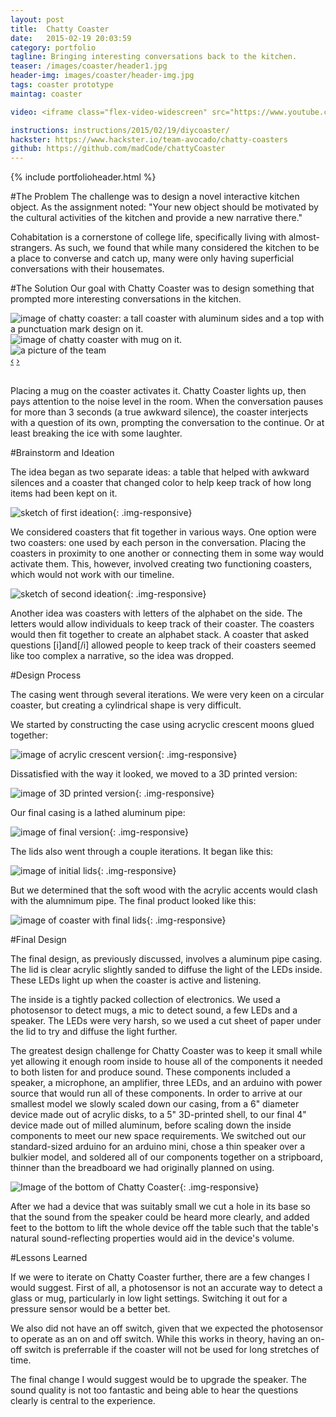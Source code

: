 ```yaml
---
layout: post
title:  Chatty Coaster
date:   2015-02-19 20:03:59
category: portfolio
tagline: Bringing interesting conversations back to the kitchen.
teaser: /images/coaster/header1.jpg
header-img: images/coaster/header-img.jpg
tags: coaster prototype
maintag: coaster

video: <iframe class="flex-video-widescreen" src="https://www.youtube.com/embed/TRWMHCnoQ3U" frameborder="0"></iframe>

instructions: instructions/2015/02/19/diycoaster/
hackster: https://www.hackster.io/team-avocado/chatty-coasters
github: https://github.com/madCode/chattyCoaster
---
```

{% include portfolioheader.html %}

#The Problem
The challenge was to design a novel interactive kitchen object. As the assignment noted: "Your new object should be motivated by the cultural activities of the kitchen and provide a new narrative there."

Cohabitation is a cornerstone of college life, specifically living with almost-strangers. As such, we found that while many considered the kitchen to be a place to converse and catch up, many were only having superficial conversations with their housemates.

#The Solution
Our goal with Chatty Coaster was to design something that prompted more interesting conversations in the kitchen.

<div id="finalProductCarousel" class="carousel slide">
  <!-- Carousel items -->
  <div class="carousel-inner">
    <div class="active item"><img src="/images/coaster/header1.jpg" class=".img-responsive" alt="image of chatty coaster: a tall coaster with aluminum sides and a top with a punctuation mark design on it."></div>
    <div class="item"><img src="/images/coaster/header2.jpg" class=".img-responsive" alt="image of chatty coaster with mug on it."></div>
    <div class="item"><img src="/images/coaster/team.jpg" class=".img-responsive" alt="a picture of the team"></div>
  </div>
  <!-- Carousel nav -->  
  <a class="carousel-control left" href="#finalProductCarousel" data-slide="prev">‹</a>
  <a class="carousel-control right" href="#finalProductCarousel" data-slide="next">›</a>
</div>
<br/>

Placing a mug on the coaster activates it. Chatty Coaster lights up, then pays attention to the noise level in the room. When the conversation pauses for more than 3 seconds (a true awkward silence), the coaster interjects with a question of its own, prompting the conversation to the continue. Or at least breaking the ice with some laughter.

#Brainstorm and Ideation

The idea began as two separate ideas: a table that helped with awkward silences and a coaster that changed color to help keep track of how long items had been kept on it.

![sketch of first ideation](/images/coaster/ideation1.jpg){: .img-responsive}

We considered coasters that fit together in various ways. One option were two coasters: one used by each person in the conversation. Placing the coasters in proximity to one another or connecting them in some way would activate them. This, however, involved creating two functioning coasters, which would not work with our timeline.

![sketch of second ideation](/images/coaster/ideation2.jpg){: .img-responsive}

Another idea was coasters with letters of the alphabet on the side. The letters would allow individuals to keep track of their coaster. The coasters would then fit together to create an alphabet stack. A coaster that asked questions [i]and[/i] allowed people to keep track of their coasters seemed like too complex a narrative, so the idea was dropped.

#Design Process

The casing went through several iterations. We were very keen on a circular coaster, but creating a cylindrical shape is very difficult.

We started by constructing the case using acryclic crescent moons glued together:

![image of acrylic crescent version](/images/coaster/process1.jpg){: .img-responsive}

Dissatisfied with the way it looked, we moved to a 3D printed version:

![image of 3D printed version](/images/coaster/process3.jpg){: .img-responsive}

Our final casing is a lathed aluminum pipe:

![image of final version](/images/coaster/process5.jpg){: .img-responsive}

The lids also went through a couple iterations. It began like this:

![image of initial lids](/images/coaster/coastertest2.jpg){: .img-responsive}

But we determined that the soft wood with the acrylic accents would clash with the alumnimum pipe. The final product looked like this:

![image of coaster with final lids](/images/coaster/header1.jpg){: .img-responsive}

#Final Design

The final design, as previously discussed, involves a aluminum pipe casing. The lid is clear acrylic slightly sanded to diffuse the light of the LEDs inside. These LEDs light up when the coaster is active and listening.

The inside is a tightly packed collection of electronics. We used a photosensor to detect mugs, a mic to detect sound, a few LEDs and a speaker. The LEDs were very harsh, so we used a cut sheet of paper under the lid to try and diffuse the light further.

The greatest design challenge for Chatty Coaster was to keep it small while yet allowing it enough room inside to house all of the components it needed to both listen for and produce sound. These components included a speaker, a microphone, an amplifier, three LEDs, and an arduino with power source that would run all of these components. In order to arrive at our smallest model we slowly scaled down our casing, from a 6" diameter device made out of acrylic disks, to a 5" 3D-printed shell, to our final 4" device made out of milled aluminum, before scaling down the inside components to meet our new space requirements. We switched out our standard-sized arduino for an arduino mini, chose a thin speaker over a bulkier model, and soldered all of our components together on a stripboard, thinner than the breadboard we had originally planned on using.

![Image of the bottom of Chatty Coaster](/images/coaster/finalcasing2.jpg){: .img-responsive}

After we had a device that was suitably small we cut a hole in its base so that the sound from the speaker could be heard more clearly, and added feet to the bottom to lift the whole device off the table such that the table's natural sound-reflecting properties would aid in the device's volume.

#Lessons Learned

If we were to iterate on Chatty Coaster further, there are a few changes I would suggest. First of all, a photosensor is not an accurate way to detect a glass or mug, particularly in low light settings. Switching it out for a pressure sensor would be a better bet.

We also did not have an off switch, given that we expected the photosensor to operate as an on and off switch. While this works in theory, having an on-off switch is preferrable if the coaster will not be used for long stretches of time.

The final change I would suggest would be to upgrade the speaker. The sound quality is not too fantastic and being able to hear the questions clearly is central to the experience.


